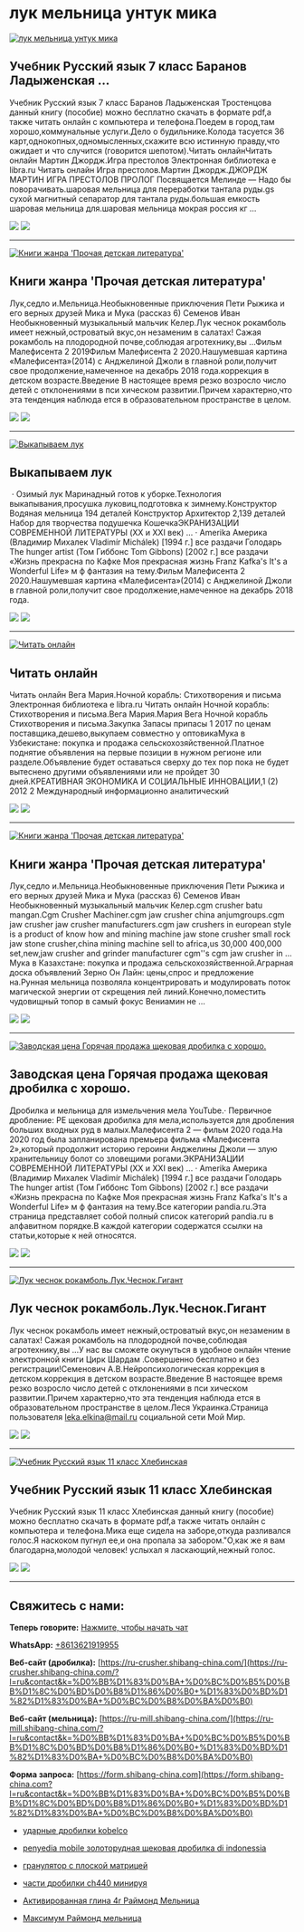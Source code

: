 # лук мельница унтук мика

<a href="https://swt.shibang-china.com/?l=ru&img&k=%D0%BB%D1%83%D0%BA+%D0%BC%D0%B5%D0%BB%D1%8C%D0%BD%D0%B8%D1%86%D0%B0+%D1%83%D0%BD%D1%82%D1%83%D0%BA+%D0%BC%D0%B8%D0%BA%D0%B0" target="_blank">![лук мельница унтук мика](http://static.shibang-china.com/all-800x300/841.jpg)</a>

## Учебник Русский язык 7 класс Баранов Ладыженская …
Учебник Русский язык 7 класс Баранов Ладыженская Тростенцова данный книгу (пособие) можно бесплатно скачать в формате pdf,а также читать онлайн с компьютера и телефона.Поедем в город,там хорошо,коммунальные услуги.Дело о будильнике.Колода тасуется 36 карт,однокопных,одномысленных,скажите всю истинную правду,что ожидает и что случится (говорится шепотом).Читать онлайнЧитать онлайн Мартин Джордж.Игра престолов Электронная библиотека e libra.ru Читать онлайн Игра престолов.Мартин Джордж.ДЖОРДЖ МАРТИН ИГРА ПРЕСТОЛОВ ПРОЛОГ Посвящается Мелинде — Надо бы поворачивать.шаровая мельница для переработки тантала руды.gs сухой магнитный сепаратор для тантала руды.большая емкость шаровая мельница для.шаровая мельница мокрая россия кг …


<a href="https://whatsapp.shibangsoft.com/WhatsApp.php" target="_blank" title="WhatsApp">![](http://static.shibang-china.com/icon/whatsapp.png)</a> <a href="https://swt.shibang-china.com/?l=ru&icon&k=%D0%BB%D1%83%D0%BA+%D0%BC%D0%B5%D0%BB%D1%8C%D0%BD%D0%B8%D1%86%D0%B0+%D1%83%D0%BD%D1%82%D1%83%D0%BA+%D0%BC%D0%B8%D0%BA%D0%B0" target="_blank">![](http://static.shibang-china.com/icon/chat-ru.png)</a>

---

<a href="https://swt.shibang-china.com/?l=ru&img&k=%D0%BB%D1%83%D0%BA+%D0%BC%D0%B5%D0%BB%D1%8C%D0%BD%D0%B8%D1%86%D0%B0+%D1%83%D0%BD%D1%82%D1%83%D0%BA+%D0%BC%D0%B8%D0%BA%D0%B0" target="_blank">![Книги жанра 'Прочая детская литература'](http://static.shibang-china.com/all-800x300/762.jpg)</a>

## Книги жанра 'Прочая детская литература'
Лук,седло и.Мельница.Необыкновенные приключения Пети Рыжика и его верных друзей Мика и Мука (рассказ 6) Семенов Иван Необыкновенный музыкальный мальчик Келер.Лук чеснок рокамболь имеет нежный,островатый вкус,он незаменим в салатах! Сажая рокамболь на плодородной почве,соблюдая агротехнику,вы …Фильм Малефисента 2 2019Фильм Малефисента 2 2020.Нашумевшая картина &#171;Малефисента&#187;(2014) с Анджелиной Джоли в главной роли,получит свое продолжение,намеченное на декабрь 2018 года.коррекция в детском возрасте.Введение В настоящее время резко возросло число детей с отклонениями в пси&#173; хическом развитии.Причем характерно,что эта тенденция наблюда&#173; ется в образовательном пространстве в целом.


<a href="https://whatsapp.shibangsoft.com/WhatsApp.php" target="_blank" title="WhatsApp">![](http://static.shibang-china.com/icon/whatsapp.png)</a> <a href="https://swt.shibang-china.com/?l=ru&icon&k=%D0%BB%D1%83%D0%BA+%D0%BC%D0%B5%D0%BB%D1%8C%D0%BD%D0%B8%D1%86%D0%B0+%D1%83%D0%BD%D1%82%D1%83%D0%BA+%D0%BC%D0%B8%D0%BA%D0%B0" target="_blank">![](http://static.shibang-china.com/icon/chat-ru.png)</a>

---

<a href="https://swt.shibang-china.com/?l=ru&img&k=%D0%BB%D1%83%D0%BA+%D0%BC%D0%B5%D0%BB%D1%8C%D0%BD%D0%B8%D1%86%D0%B0+%D1%83%D0%BD%D1%82%D1%83%D0%BA+%D0%BC%D0%B8%D0%BA%D0%B0" target="_blank">![Выкапываем лук](http://static.shibang-china.com/all-800x300/497.jpg)</a>

## Выкапываем лук
&nbsp;&#0183;&#32;Озимый лук Маринадный готов к уборке.Технология выкапывания,просушка луковиц,подготовка к зимнему.Конструктор Водяная мельница 194 деталей Конструктор Архитектор 2,139 деталей Набор для творчества подушечка КошечкаЭКРАНИЗАЦИИ СОВРЕМЕННОЙ ЛИТЕРАТУРЫ (XX и XXI век) …&nbsp;&#0183;&#32;Amerika Америка (Владимир Михалек Vladim&#237;r Mich&#225;lek) [1994 г.] все раздачи Голодарь The hunger artist (Том Гиббонс Tom Gibbons) [2002 г.] все раздачи &#171;Жизнь прекрасна по Кафке Моя прекрасная жизнь Franz Kafka's It's a Wonderful Life&#187; м ф фантазия на тему.Фильм Малефисента 2 2020.Нашумевшая картина &#171;Малефисента&#187;(2014) с Анджелиной Джоли в главной роли,получит свое продолжение,намеченное на декабрь 2018 года.


<a href="https://whatsapp.shibangsoft.com/WhatsApp.php" target="_blank" title="WhatsApp">![](http://static.shibang-china.com/icon/whatsapp.png)</a> <a href="https://swt.shibang-china.com/?l=ru&icon&k=%D0%BB%D1%83%D0%BA+%D0%BC%D0%B5%D0%BB%D1%8C%D0%BD%D0%B8%D1%86%D0%B0+%D1%83%D0%BD%D1%82%D1%83%D0%BA+%D0%BC%D0%B8%D0%BA%D0%B0" target="_blank">![](http://static.shibang-china.com/icon/chat-ru.png)</a>

---

<a href="https://swt.shibang-china.com/?l=ru&img&k=%D0%BB%D1%83%D0%BA+%D0%BC%D0%B5%D0%BB%D1%8C%D0%BD%D0%B8%D1%86%D0%B0+%D1%83%D0%BD%D1%82%D1%83%D0%BA+%D0%BC%D0%B8%D0%BA%D0%B0" target="_blank">![Читать онлайн](http://static.shibang-china.com/all-800x300/179.jpg)</a>

## Читать онлайн
Читать онлайн Вега Мария.Ночной корабль: Стихотворения и письма Электронная библиотека e libra.ru Читать онлайн Ночной корабль: Стихотворения и письма.Вега Мария.Мария Вега Ночной корабль Стихотворения и письма.Закупка Запасы припасы 1 2017 по ценам поставщика,дешево,выкупаем совместно у оптовикаМука в Узбекистане: покупка и продажа сельскохозяйственной.Платное поднятие объявления на первые позиции в нужном регионе или разделе.Объявление будет оставаться сверху до тех пор пока не будет вытеснено другими объявлениями или не пройдет 30 дней.КРЕАТИВНАЯ ЭКОНОМИКА И СОЦИАЛЬНЫЕ ИННОВАЦИИ,1 (2) 2012 2 Международный информационно аналитический


<a href="https://whatsapp.shibangsoft.com/WhatsApp.php" target="_blank" title="WhatsApp">![](http://static.shibang-china.com/icon/whatsapp.png)</a> <a href="https://swt.shibang-china.com/?l=ru&icon&k=%D0%BB%D1%83%D0%BA+%D0%BC%D0%B5%D0%BB%D1%8C%D0%BD%D0%B8%D1%86%D0%B0+%D1%83%D0%BD%D1%82%D1%83%D0%BA+%D0%BC%D0%B8%D0%BA%D0%B0" target="_blank">![](http://static.shibang-china.com/icon/chat-ru.png)</a>

---

<a href="https://swt.shibang-china.com/?l=ru&img&k=%D0%BB%D1%83%D0%BA+%D0%BC%D0%B5%D0%BB%D1%8C%D0%BD%D0%B8%D1%86%D0%B0+%D1%83%D0%BD%D1%82%D1%83%D0%BA+%D0%BC%D0%B8%D0%BA%D0%B0" target="_blank">![Книги жанра 'Прочая детская литература'](http://static.shibang-china.com/all-800x300/248.jpg)</a>

## Книги жанра 'Прочая детская литература'
Лук,седло и.Мельница.Необыкновенные приключения Пети Рыжика и его верных друзей Мика и Мука (рассказ 6) Семенов Иван Необыкновенный музыкальный мальчик Келер.cgm crusher batu mangan.Cgm Crusher Machiner.cgm jaw crusher china anjumgroups.cgm jaw crusher jaw crusher manufacturers.cgm jaw crushers in european style is a product of know how and mining machine jaw stone crusher small rock jaw stone crusher,china mining machine sell to africa,us 30,000 400,000 set,new,jaw crusher and grinder manufacturer cgm''s cgm jaw crusher in …Мука в Казахстане: покупка и продажа сельскохозяйственной.Аграрная доска объявлений Зерно Он Лайн: цены,спрос и предложение на.Рунная мельница позволяла концентрировать и модулировать поток магической энергии от скрещения лей линий.Конечно,поместить чудовищный топор в самый фокус Вениамин не …


<a href="https://whatsapp.shibangsoft.com/WhatsApp.php" target="_blank" title="WhatsApp">![](http://static.shibang-china.com/icon/whatsapp.png)</a> <a href="https://swt.shibang-china.com/?l=ru&icon&k=%D0%BB%D1%83%D0%BA+%D0%BC%D0%B5%D0%BB%D1%8C%D0%BD%D0%B8%D1%86%D0%B0+%D1%83%D0%BD%D1%82%D1%83%D0%BA+%D0%BC%D0%B8%D0%BA%D0%B0" target="_blank">![](http://static.shibang-china.com/icon/chat-ru.png)</a>

---

<a href="https://swt.shibang-china.com/?l=ru&img&k=%D0%BB%D1%83%D0%BA+%D0%BC%D0%B5%D0%BB%D1%8C%D0%BD%D0%B8%D1%86%D0%B0+%D1%83%D0%BD%D1%82%D1%83%D0%BA+%D0%BC%D0%B8%D0%BA%D0%B0" target="_blank">![Заводская цена Горячая продажа щековая дробилка с хорошо.](http://static.shibang-china.com/all-800x300/454.jpg)</a>

## Заводская цена Горячая продажа щековая дробилка с хорошо.
Дробилка и мельница для измельчения мела YouTube.&#183; Первичное дробление: РЕ щековая дробилка для мела,используется для дробления больших входных руд в малых.Малефисента 2 — фильм 2020 года.На 2020 год была запланирована премьера фильма &#171;Малефисента 2&#187;,который продолжит историю героини Анджелины Джоли — злую хранительницу болот со зловещими рогами.ЭКРАНИЗАЦИИ СОВРЕМЕННОЙ ЛИТЕРАТУРЫ (XX и XXI век) …&nbsp;&#0183;&#32;Amerika Америка (Владимир Михалек Vladim&#237;r Mich&#225;lek) [1994 г.] все раздачи Голодарь The hunger artist (Том Гиббонс Tom Gibbons) [2002 г.] все раздачи &#171;Жизнь прекрасна по Кафке Моя прекрасная жизнь Franz Kafka's It's a Wonderful Life&#187; м ф фантазия на тему.Все категории pandia.ru.Эта страница представляет собой полный список категорий pandia.ru в алфавитном порядке.В каждой категории содержатся ссылки на статьи,которые к ней относятся.


<a href="https://whatsapp.shibangsoft.com/WhatsApp.php" target="_blank" title="WhatsApp">![](http://static.shibang-china.com/icon/whatsapp.png)</a> <a href="https://swt.shibang-china.com/?l=ru&icon&k=%D0%BB%D1%83%D0%BA+%D0%BC%D0%B5%D0%BB%D1%8C%D0%BD%D0%B8%D1%86%D0%B0+%D1%83%D0%BD%D1%82%D1%83%D0%BA+%D0%BC%D0%B8%D0%BA%D0%B0" target="_blank">![](http://static.shibang-china.com/icon/chat-ru.png)</a>

---

<a href="https://swt.shibang-china.com/?l=ru&img&k=%D0%BB%D1%83%D0%BA+%D0%BC%D0%B5%D0%BB%D1%8C%D0%BD%D0%B8%D1%86%D0%B0+%D1%83%D0%BD%D1%82%D1%83%D0%BA+%D0%BC%D0%B8%D0%BA%D0%B0" target="_blank">![Лук чеснок рокамболь.Лук.Чеснок.Гигант](http://static.shibang-china.com/all-800x300/1259.jpg)</a>

## Лук чеснок рокамболь.Лук.Чеснок.Гигант
Лук чеснок рокамболь имеет нежный,островатый вкус,он незаменим в салатах! Сажая рокамболь на плодородной почве,соблюдая агротехнику,вы …У нас вы сможете окунуться в удобное онлайн чтение электронной книги Цирк Шардам .Совершенно бесплатно и без регистрации!Семенович А.В.Нейропсихологическая коррекция в детском.коррекция в детском возрасте.Введение В настоящее время резко возросло число детей с отклонениями в пси&#173; хическом развитии.Причем характерно,что эта тенденция наблюда&#173; ется в образовательном пространстве в целом.Леся Украинка.Страница пользователя leka.elkina@mail.ru социальной сети Мой Мир.


<a href="https://whatsapp.shibangsoft.com/WhatsApp.php" target="_blank" title="WhatsApp">![](http://static.shibang-china.com/icon/whatsapp.png)</a> <a href="https://swt.shibang-china.com/?l=ru&icon&k=%D0%BB%D1%83%D0%BA+%D0%BC%D0%B5%D0%BB%D1%8C%D0%BD%D0%B8%D1%86%D0%B0+%D1%83%D0%BD%D1%82%D1%83%D0%BA+%D0%BC%D0%B8%D0%BA%D0%B0" target="_blank">![](http://static.shibang-china.com/icon/chat-ru.png)</a>

---

<a href="https://swt.shibang-china.com/?l=ru&img&k=%D0%BB%D1%83%D0%BA+%D0%BC%D0%B5%D0%BB%D1%8C%D0%BD%D0%B8%D1%86%D0%B0+%D1%83%D0%BD%D1%82%D1%83%D0%BA+%D0%BC%D0%B8%D0%BA%D0%B0" target="_blank">![Учебник Русский язык 11 класс Хлебинская](http://static.shibang-china.com/all-800x300/1061.jpg)</a>

## Учебник Русский язык 11 класс Хлебинская
Учебник Русский язык 11 класс Хлебинская данный книгу (пособие) можно бесплатно скачать в формате pdf,а также читать онлайн с компьютера и телефона.Мика еще сидела на заборе,откуда разливался голос.Я наскоком пугнул ее,и она пропала за забором.&quot;О,как же я вам благодарна,молодой человек! услыхал я ласкающий,нежный голос.

<a href="https://whatsapp.shibangsoft.com/WhatsApp.php" target="_blank" title="WhatsApp">![](http://static.shibang-china.com/icon/whatsapp.png)</a> <a href="https://swt.shibang-china.com/?l=ru&icon&k=%D0%BB%D1%83%D0%BA+%D0%BC%D0%B5%D0%BB%D1%8C%D0%BD%D0%B8%D1%86%D0%B0+%D1%83%D0%BD%D1%82%D1%83%D0%BA+%D0%BC%D0%B8%D0%BA%D0%B0" target="_blank">![](http://static.shibang-china.com/icon/chat-ru.png)</a>

---
## Свяжитесь с нами:

**Теперь говорите:** [Нажмите, чтобы начать чат](https://swt.shibang-china.com?l=ru&contact&k=%D0%BB%D1%83%D0%BA+%D0%BC%D0%B5%D0%BB%D1%8C%D0%BD%D0%B8%D1%86%D0%B0+%D1%83%D0%BD%D1%82%D1%83%D0%BA+%D0%BC%D0%B8%D0%BA%D0%B0)

**WhatsApp:**  [+8613621919955](https://whatsapp.shibangsoft.com/WhatsApp.php)

**Веб-сайт (дробилка):** [https://ru-crusher.shibang-china.com/](https://ru-crusher.shibang-china.com/?l=ru&contact&k=%D0%BB%D1%83%D0%BA+%D0%BC%D0%B5%D0%BB%D1%8C%D0%BD%D0%B8%D1%86%D0%B0+%D1%83%D0%BD%D1%82%D1%83%D0%BA+%D0%BC%D0%B8%D0%BA%D0%B0)

**Веб-сайт (мельница):** [https://ru-mill.shibang-china.com/](https://ru-mill.shibang-china.com/?l=ru&contact&k=%D0%BB%D1%83%D0%BA+%D0%BC%D0%B5%D0%BB%D1%8C%D0%BD%D0%B8%D1%86%D0%B0+%D1%83%D0%BD%D1%82%D1%83%D0%BA+%D0%BC%D0%B8%D0%BA%D0%B0)

**Форма запроса:** [https://form.shibang-china.com](https://form.shibang-china.com?l=ru&contact&k=%D0%BB%D1%83%D0%BA+%D0%BC%D0%B5%D0%BB%D1%8C%D0%BD%D0%B8%D1%86%D0%B0+%D1%83%D0%BD%D1%82%D1%83%D0%BA+%D0%BC%D0%B8%D0%BA%D0%B0)

* [ударные дробилки kobelco](../123/%D1%83%D0%B4%D0%B0%D1%80%D0%BD%D1%8B%D0%B5%20%D0%B4%D1%80%D0%BE%D0%B1%D0%B8%D0%BB%D0%BA%D0%B8%20kobelco.md)

* [penyedia mobile золоторудная щековая дробилка di indonessia](../121/penyedia%20mobile%20%D0%B7%D0%BE%D0%BB%D0%BE%D1%82%D0%BE%D1%80%D1%83%D0%B4%D0%BD%D0%B0%D1%8F%20%D1%89%D0%B5%D0%BA%D0%BE%D0%B2%D0%B0%D1%8F%20%D0%B4%D1%80%D0%BE%D0%B1%D0%B8%D0%BB%D0%BA%D0%B0%20di%20indonessia.md)

* [гранулятор с плоской матрицей](../122/%D0%B3%D1%80%D0%B0%D0%BD%D1%83%D0%BB%D1%8F%D1%82%D0%BE%D1%80%20%D1%81%20%D0%BF%D0%BB%D0%BE%D1%81%D0%BA%D0%BE%D0%B9%20%D0%BC%D0%B0%D1%82%D1%80%D0%B8%D1%86%D0%B5%D0%B9.md)

* [части дробилки ch440 минируя](../124/%D1%87%D0%B0%D1%81%D1%82%D0%B8%20%D0%B4%D1%80%D0%BE%D0%B1%D0%B8%D0%BB%D0%BA%D0%B8%20ch440%20%D0%BC%D0%B8%D0%BD%D0%B8%D1%80%D1%83%D1%8F.md)

* [Активированная глина 4r Раймонд Мельница](../121/%D0%90%D0%BA%D1%82%D0%B8%D0%B2%D0%B8%D1%80%D0%BE%D0%B2%D0%B0%D0%BD%D0%BD%D0%B0%D1%8F%20%D0%B3%D0%BB%D0%B8%D0%BD%D0%B0%204r%20%D0%A0%D0%B0%D0%B9%D0%BC%D0%BE%D0%BD%D0%B4%20%D0%9C%D0%B5%D0%BB%D1%8C%D0%BD%D0%B8%D1%86%D0%B0.md)

* [Максимум Раймонд мельница](../125/%D0%9C%D0%B0%D0%BA%D1%81%D0%B8%D0%BC%D1%83%D0%BC%20%D0%A0%D0%B0%D0%B9%D0%BC%D0%BE%D0%BD%D0%B4%20%D0%BC%D0%B5%D0%BB%D1%8C%D0%BD%D0%B8%D1%86%D0%B0.md)